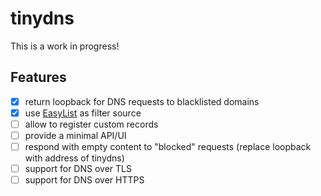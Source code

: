 # tinydns

This is a work in progress!

## Features

- [x] return loopback for DNS requests to blacklisted domains
- [x] use [EasyList](https://easylist.to/) as filter source
- [ ] allow to register custom records
- [ ] provide a minimal API/UI
- [ ] respond with empty content to "blocked" requests (replace loopback with address of tinydns)
- [ ] support for DNS over TLS
- [ ] support for DNS over HTTPS
